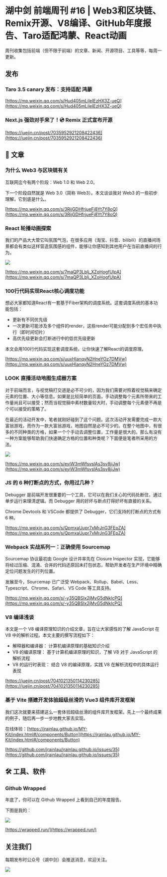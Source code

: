 # 湖中剑 前端周刊 #16 | Web3和区块链、Remix开源、V8编译、GitHub年度报告、Taro适配鸿蒙、React动画

周刊收集包括前端（但不限于前端）的文章、新闻、开源项目、工具等等，每周一更新。

## 发布

### Taro 3.5 canary 发布：支持适配 鸿蒙

[https://mp.weixin.qq.com/s/Hud405mLileIEzHX3Z-ueQ](https://mp.weixin.qq.com/s/Hud405mLileIEzHX3Z-ueQ)

### Next.js 强劲对手来了！💿 Remix 正式宣布开源

[https://juejin.cn/post/7035952921208422436](https://juejin.cn/post/7035952921208422436)

## 📖 文章

### 为什么 Web3 与区块链有关

互联网迄今有两个阶段：Web 1.0 和 Web 2.0。

下一个阶段自然就是 Web 3.0（简称 Web3）。本文谈谈我对 Web3 的一些初步理解，它到底是什么。

[https://mp.weixin.qq.com/s/3RijGDHfrjueFj8Yt7Y8oQ](https://mp.weixin.qq.com/s/3RijGDHfrjueFj8Yt7Y8oQ)

### React 轮播动画探索

我们的产品大大管它叫氛围气泡，在很多应用（淘宝、抖音、bilibili）的直播间场景都会有类似这样营造氛围感的组件，能够让你感知到其他用户在当前直播间的行为。

![](https://gitee.com/ineo6/assets/raw/master/20211220184301.gif)

[https://mp.weixin.qq.com/s/7maQP3LbIj_XZoHogfUIpA](https://mp.weixin.qq.com/s/7maQP3LbIj_XZoHogfUIpA)

### 100行代码实现React核心调度功能

想必大家都知道React有一套基于Fiber架构的调度系统。这套调度系统的基本功能包括：

- 更新有不同优先级
- 一次更新可能涉及多个组件的render，这些render可能分配到多个宏任务中执行（即时间切片）
- 高优先级更新会打断进行中的低优先级更新

本文会用100行代码实现这套调度系统，让你快速了解React的调度原理。

[https://mp.weixin.qq.com/s/uuxHlanqyN2HneYOz7DMVw](https://mp.weixin.qq.com/s/uuxHlanqyN2HneYOz7DMVw)

###  LOOK 直播活动地图生成器方案

对于前端而言，与视觉稿打交道是必不可少的，因为我们需要对照着视觉稿来确定元素的位置、大小等信息。如果是比较简单的页面，手动调整每个元素所带来的工作量尚且可以接受；然而当视觉稿中素材数量较大时，手动调整每个元素便不再是个可以接受的策略了。

在最近的活动开发中，笔者就刚好碰到了这个问题。这次活动开发需要完成一款大富翁游戏，而作为一款大富翁游戏，地图自然是必不可少的。在整个地图中，有很多的不同种类的方格，如果一个个手动去调整位置，工作量是很大的。那么有没有一种方案能够帮助我们快速确定方格的位置和种类呢？下面便是笔者所采用的方法。

![](https://gitee.com/ineo6/assets/raw/master/20211220184216.png)

[https://mp.weixin.qq.com/s/eyiW3mWfsvslAs3sv8jiJw](https://mp.weixin.qq.com/s/eyiW3mWfsvslAs3sv8jiJw)

### JS 的 6 种打断点的方式，你用过几种？

Debugger 是前端开发很重要的一个工具，它可以在我们关心的代码处断住，通过单步运行来理清逻辑。而 Debugger 用的好坏与断点打得好坏有直接的关系。

Chrome Devtools 和 VSCode 都提供了 Debugger，它们支持的打断点的方式有 6 种。

[https://mp.weixin.qq.com/s/QpmxaUupr7xMrJnG3FEpZA](https://mp.weixin.qq.com/s/QpmxaUupr7xMrJnG3FEpZA)

### Webpack 实战系列一：正确使用 Sourcemap

Sourcemap 协议最初由 Google 设计并率先在 Closure Inspector 实现，它能够将经过压缩、混淆、合并的代码还原回未打包状态，帮助开发者在生产环境中精确定位问题发生的行列位置。

发展至今，Sourcemap 已广泛受 Webpack、Rollup、Babel、Less、Typescript、Chrome、Safari、VS Code 等工具支持。

[https://mp.weixin.qq.com/s/-y35QBSIx2jMvG5dNklcPQ](https://mp.weixin.qq.com/s/-y35QBSIx2jMvG5dNklcPQ)

### V8 编译浅谈

本文是一个 V8 编译原理知识的介绍文章，旨在让大家感性的了解 JavaScript 在 V8 中的解析过程。本文主要的撰写流程如下：

- 解释器和编译器： 计算机编译原理的基础知识介绍
- V8 的编译原理： 基于计算机编译原理的知识，了解 V8 对于 JavaScript 的解析流程
- V8 的运行时表现： 结合 V8 的编译原理，实践 V8 在解析流程中的具体运行表现

[https://juejin.cn/post/7041021350114230285](https://juejin.cn/post/7041021350114230285)

### 基于 Vite 搭建开发体验超级丝滑的 Vue3 组件库开发框架

我们这次就要来搭建这么一套体验超级丝滑的组件库开发框架。先上一个最终成果的例子，随后再一步一步地教大家去实现。

在线体验：[https://jrainlau.github.io/MY-Kit/index.html#/components/Button](https://jrainlau.github.io/MY-Kit/index.html#/components/Button)

[https://github.com/jrainlau/jrainlau.github.io/issues/35](https://github.com/jrainlau/jrainlau.github.io/issues/35)

## 🛠 工具、软件


### Github Wrapped

年底了，你可以在 Github Wrapped 上看到自己的年度报告。

下图是我的：

![](https://gitee.com/ineo6/assets/raw/master/20211220194223.png)

[https://wrapped.run/](https://wrapped.run/)



## 关注我们

每期发布时公众号（湖中剑）会推送消息，欢迎关注。

![](https://cdn.jsdelivr.net/gh/ineo6/weekly/assets/qrcode_for_wechat.jpg)
